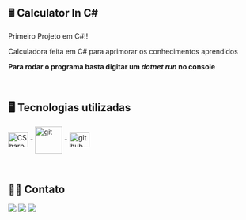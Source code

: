## 🖩 Calculator In C#

<P>Primeiro Projeto em C#!!</P>
<p>Calculadora feita em C# para aprimorar os conhecimentos aprendidos</p>
<p><b>Para rodar o programa basta digitar um <i>dotnet run</i> no console</b></p>

<br>

## :desktop_computer: Tecnologias utilizadas
 <div>
  
  <img align="center" alt="CSharp" height="30" width="40" src="https://cdn.jsdelivr.net/gh/devicons/devicon/icons/csharp/csharp-original.svg">  -
  <img align="center" alt="git" height="55" width="55" src="https://cdn.jsdelivr.net/gh/devicons/devicon/icons/git/git-plain-wordmark.svg">  -
  <img align="center" alt="github" height="30" width="40" src="https://cdn.jsdelivr.net/gh/devicons/devicon/icons/github/github-original.svg"> 
</div>
<br>

## :raising_hand_man: Contato

<div>
        <a href="https://www.linkedin.com/in/gustavo-luiz-tech/" target="_blank"><img src="https://img.shields.io/badge/-LinkedIn-%230077B5?style=for-the-badge&logo=linkedin&logoColor=white" target="_blank"></a>
    <a href = "mailto:luizgustavorosa77@gmail.com"><img src="https://img.shields.io/badge/-Gmail-%23333?style=for-the-badge&logo=gmail&logoColor=white" target="_blank"></a>
    <a href="mailto:luizgustavorosa@outlook.com" ><img src="https://img.shields.io/badge/Microsoft_Outlook-0078D4?style=for-the-badge&logo=microsoft-outlook&logoColor=white" target="_blank"></a>
</div>

